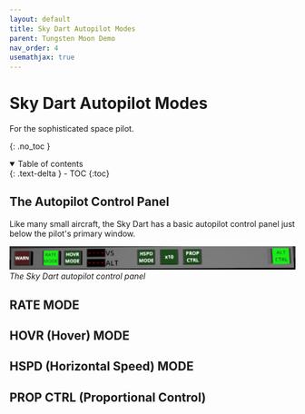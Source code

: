 ```yaml
---
layout: default
title: Sky Dart Autopilot Modes
parent: Tungsten Moon Demo
nav_order: 4
usemathjax: true
---
```


# Sky Dart Autopilot Modes
For the sophisticated space pilot.

{: .no_toc }


<details open markdown="block">
  <summary>
    Table of contents
  </summary>
  {: .text-delta }
- TOC
{:toc}
</details>

## The Autopilot Control Panel
Like many small aircraft, the Sky Dart has a basic autopilot control panel just below the pilot's primary window.

![AMC Sky Dart autopilot control panel](/assets/images/demo/autopilot_panel.png)
*The Sky Dart autopilot control panel*

## RATE MODE

## HOVR (Hover) MODE

## HSPD (Horizontal Speed) MODE

## PROP CTRL (Proportional Control)